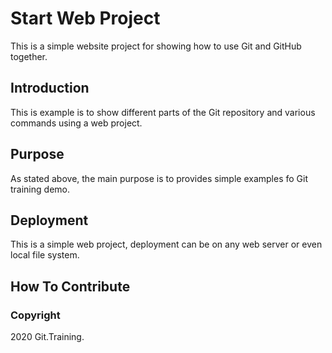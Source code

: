 # Start Web Project

This is a simple website project for showing how to use Git and GitHub together.

## Introduction

This is example is to show  different parts of the Git repository and various commands using a web project.

## Purpose

As stated above, the main purpose is to provides simple examples fo Git training demo.

## Deployment

This is a simple web project, deployment can be on any web server or even local file system.

## How To Contribute


### Copyright

2020 Git.Training.